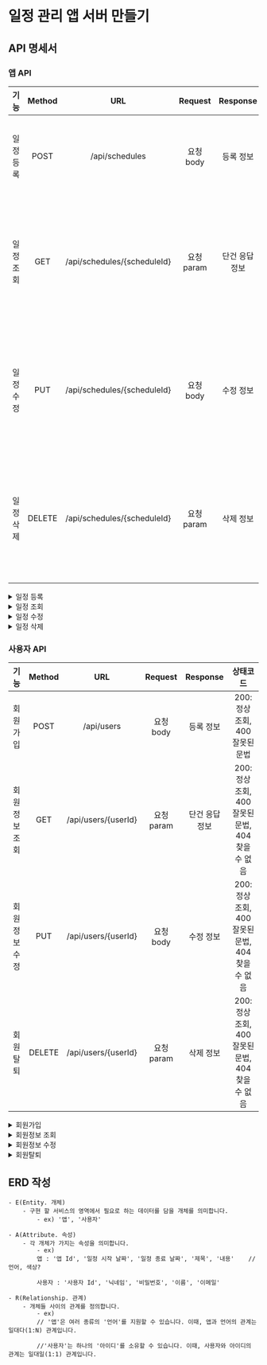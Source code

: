 # 일정 관리 앱 서버 만들기

## API 명세서
### 앱 API

|기능|Method|URL|Request|Response|상태코드|
|:---:|:---:|:---:|:-----:|:-----:|:-----:|
|일정 등록|POST|/api/schedules|요청 body|등록 정보|200: 정상 등록, 400 잘못된 문법|
|일정 조회|GET|/api/schedules/{scheduleId}|요청 param|단건 응답 정보|200: 정상 조회, 400 잘못된 문법, 404 찾을 수 없음|
|일정 수정|PUT|/api/schedules/{scheduleId}|요청 body|수정 정보|200: 정상 수정, 400 잘못된 문법, 404 찾을 수 없음|
|일정 삭제|DELETE|/api/schedules/{scheduleId}|요청 param|삭제 정보|200: 정상 삭제, 400 잘못된 문법, 404 찾을 수 없음|

<details>
    <summary>일정 등록</summary> 
    
- 설명

일정 관리 앱에서 등록한 일정의 데이터를 JSON 형식으로 반환합니다.
|기능|Method|URL|Request|Response|상태코드|
|:---:|:---:|:---:|:-----:|:-----:|:-----:|
|일정 등록|POST|/api/schedules|요청 body|등록 정보|200: 정상 등록, 400 잘못된 문법|

- 요청
  
파라미터를 JSON 형식으로 전달합니다.
|파라미터|타입|필수여부|설명|
|:---:|:---:|:---:|:-----:|
|startDate|String|Y|일정 등록 기간 시작 날짜(yyyy-mm-dd 형식)|
|endDate|String|Y|일정 등록 기간 종료 날짜(yyyy-mm-dd 형식)|
|title|String|Y|일정 제목|
|content|String|N|일정 내용|

- 참고사항
  
POST /api/schedules

Content-Type: application/json

- 요청 예시
```json

{
  "startDate": "2024-11-01",
  "endDate": "2024-11-15",
  "title": "과제하기",
  "content": "필수과제-Lv0"
}
```
  
- 응답
  
응답에 성공하면 결괏값을 JSON 형식으로 반환합니다.

|파라미터|타입|필수여부|설명|
|:---:|:---:|:---:|:-----:|
|scheduleId|String|Y|일정 Id|

- 참고사항
  
HTTP/1.1 200 OK

- 응답 예시
```json
{
    "scheduleId": "1"
}
```
    
</details>

<details>
    <summary>일정 조회</summary> 

- 설명

일정 관리 앱에서 조회한 일정의 데이터를 JSON 형식으로 반환합니다.
|기능|Method|URL|Request|Response|상태코드|
|---|---|---|---|---|---|
|일정 조회|GET|/api/schedules/{scheduleId}|요청 param|단건 응답 정보|200: 정상 조회, 400 잘못된 문법, 404 찾을 수 없음|

- 요청
  
파라미터를 JSON 형식으로 전달합니다.
|파라미터|타입|필수여부|설명|
|:---:|:---:|:---:|:-----:|
|scheduleId|String|Y|일정 Id|

- 참고사항
  
GET /api/schedules/{scheduleId}

Content-Type: application/json

- 요청 예시
```json

{
  "scheduleId": "1"
}
```

- 응답
  
응답에 성공하면 결괏값을 JSON 형식으로 반환합니다.

|파라미터|타입|필수여부|설명|
|:---:|:---:|:---:|:-----:|
|scheduleId|String|Y|일정 Id|
|startDate|String|Y|일정 조회 기간 시작 날짜(yyyy-mm-dd 형식)|
|endDate|String|Y|일정 조회 기간 종료 날짜(yyyy-mm-dd 형식)|
|title|String|Y|일정 제목|
|content|String|N|일정 내용|

- 참고사항
  
HTTP/1.1 200 OK

- 응답 예시
```json
{
  "scheduleId": "1",
  "startDate": "2024-11-01",
  "endDate": "2024-11-15",
  "title": "과제하기",
  "content": "필수과제-Lv0"
}
```

    
</details>

<details>
    <summary>일정 수정</summary> 
- 설명

일정 관리 앱에서 수정한 일정의 데이터를 JSON 형식으로 반환합니다.
|기능|Method|URL|Request|Response|상태코드|
|---|---|---|---|---|---|
|일정 수정|PUT|/api/schedules/{scheduleId}|요청 body|수정 정보|200: 정상 수정, 400 잘못된 문법, 404 찾을 수 없음|
   
- 요청
  
파라미터를 JSON 형식으로 전달합니다.
|파라미터|타입|필수여부|설명|
|:---:|:---:|:---:|:-----:|
|scheduleId|String|Y|일정 Id|
|startDate|String|Y|일정 수정 기간 시작 날짜(yyyy-mm-dd 형식)|
|endDate|String|Y|일정 수정 기간 종료 날짜(yyyy-mm-dd 형식)|
|title|String|Y|일정 제목|
|content|String|N|일정 내용|

- 참고사항
  
PUT /api/schedules/{scheduleId}

Content-Type: application/json

- 요청 예시
```json

{
  "scheduleId": "1",
  "startDate": "2024-11-15",
  "endDate": "2024-11-20",
  "title": "과제하기",
  "content": "필수과제-Lv1"
}
```

- 응답
  
응답에 성공하면 결괏값을 JSON 형식으로 반환합니다.

|파라미터|타입|필수여부|설명|
|:---:|:---:|:---:|:-----:|
|scheduleId|String|Y|일정 Id|

- 참고사항
  
HTTP/1.1 200 OK

- 응답 예시
```json
{
    "scheduleId": "1"
}
```
    
</details>

<details>
    <summary>일정 삭제</summary> 
    
- 설명

일정 관리 앱에서 삭제한 일정의 데이터를 JSON 형식으로 반환합니다.
|기능|Method|URL|Request|Response|상태코드|
|---|---|---|---|---|---|
|일정 삭제|DELETE|/api/schedules/{scheduleId}|요청 param|삭제 정보|200: 정상 삭제, 400 잘못된 문법, 404 찾을 수 없음|

- 요청
  
파라미터를 JSON 형식으로 전달합니다.
|파라미터|타입|필수여부|설명|
|:---:|:---:|:---:|:-----:|
|scheduleId|String|Y|일정 Id|

- 참고사항
  
DELETE /api/schedules/{scheduleId}

Content-Type: application/json

- 요청 예시
```json

{
  "scheduleId": "1"
}
```

- 응답
  
응답에 성공하면 결괏값을 JSON 형식으로 반환합니다.

|파라미터|타입|필수여부|설명|
|:---:|:---:|:---:|:-----:|
|scheduleId|String|Y|일정 Id|

- 참고사항
  
HTTP/1.1 200 OK

- 응답 예시
```json
{
    "scheduleId": "1"
}
```
    
</details>

### 사용자 API

|기능|Method|URL|Request|Response|상태코드|
|:---:|:---:|:---:|:---:|:---:|:---:|
|회원가입|POST|/api/users|요청 body|등록 정보|200: 정상 조회, 400 잘못된 문법|
|회원정보 조회|GET|/api/users/{userId}|요청 param|단건 응답 정보|200: 정상 조회, 400 잘못된 문법, 404 찾을 수 없음|
|회원정보 수정|PUT|/api/users/{userId}|요청 body|수정 정보|200: 정상 조회, 400 잘못된 문법, 404 찾을 수 없음|
|회원탈퇴|DELETE|/api/users/{userId}|요청 param|삭제 정보|200: 정상 조회, 400 잘못된 문법, 404 찾을 수 없음|

<details>
    <summary>회원가입</summary> 

- 설명

사용자가 회원가입한 데이터를 JSON 형식으로 반환합니다.
|기능|Method|URL|Request|Response|상태코드|
|---|---|---|---|---|---|
|회원가입|POST|/api/users|요청 body|등록 정보|200: 정상 조회, 400 잘못된 문법|

- 요청
  
파라미터를 JSON 형식으로 전달합니다.
|파라미터|타입|필수여부|설명|
|:---:|:---:|:---:|:-----:|
|id|String|Y|사용자 닉네임|
|password|String|Y|사용자 비밀번호|
|name|String|Y|사용자 이름|
|email|String|N|사용자 이메일|

- 참고사항
  
POST /api/users

Content-Type: application/json

- 요청 예시
```json

{
  "id": "hong",
  "password": "1234",
  "name": "GildongHong",
  "email": "abcd@gmail.com"
}
```

- 응답
  
응답에 성공하면 결괏값을 JSON 형식으로 반환합니다.

|파라미터|타입|필수여부|설명|
|:---:|:---:|:---:|:-----:|
|userId|String|Y|사용자 Id|

- 참고사항
  
HTTP/1.1 200 OK

- 응답 예시
```json
{
    "userId": "1"
}
```

</details>

<details>
    <summary>회원정보 조회</summary> 
    
- 설명

사용자가 회원정보를 조회한 데이터를 JSON 형식으로 반환합니다.
|기능|Method|URL|Request|Response|상태코드|
|---|---|---|---|---|---|
|회원정보 조회|GET|/api/users/{userId}|요청 param|단건 응답 정보|200: 정상 조회, 400 잘못된 문법, 404 찾을 수 없음|

- 요청
  
파라미터를 JSON 형식으로 전달합니다.
|파라미터|타입|필수여부|설명|
|:---:|:---:|:---:|:-----:|
|userId|String|Y|사용자 Id|

- 참고사항
  
GET /api/users/{userId}

Content-Type: application/json

- 요청 예시
```json

{
  "userId": "1"
}
```

- 응답
  
응답에 성공하면 결괏값을 JSON 형식으로 반환합니다.

|파라미터|타입|필수여부|설명|
|:---:|:---:|:---:|:-----:|
|userId|String|Y|사용자 Id|
|id|String|Y|사용자 닉네임|
|name|String|Y|사용자 이름|
|email|String|N|사용자 이메일|

- 참고사항
  
HTTP/1.1 200 OK

- 응답 예시
```json
{
  "userId": "1",
  "id": "hong",
  "name": "GildongHong",
  "email": "abcd@gmail.com"
}
```

</details>

<details>
    <summary>회원정보 수정</summary> 
    
- 설명

사용자가 회원정보를 수정한 데이터를 JSON 형식으로 반환합니다.
|기능|Method|URL|Request|Response|상태코드|
|---|---|---|---|---|---| 
|회원정보 수정|PUT|/api/users/{userId}|요청 body|수정 정보|200: 정상 조회, 400 잘못된 문법, 404 찾을 수 없음|
    
- 요청
  
파라미터를 JSON 형식으로 전달합니다.
|파라미터|타입|필수여부|설명|
|:---:|:---:|:---:|:-----:|
|userId|String|Y|사용자 Id|
|id|String|Y|사용자 닉네임|
|password|String|Y|사용자 비밀번호|
|name|String|Y|사용자 이름|
|email|String|N|사용자 이메일|

- 참고사항
  
PUT /api/users/{userId}

Content-Type: application/json

- 요청 예시
```json

{
  "userId": "1",
  "id": "honghong",
  "password": "5678",
  "name": "GildongKim",
  "email": "efgh@gmail.com"
}
```

- 응답
  
응답에 성공하면 결괏값을 JSON 형식으로 반환합니다.

|파라미터|타입|필수여부|설명|
|:---:|:---:|:---:|:-----:|
|userId|String|Y|사용자 Id|

- 참고사항
  
HTTP/1.1 200 OK

- 응답 예시
```json
{
  "userId": "1"
}
```

</details>

<details>
    <summary>회원탈퇴</summary> 
    
- 설명

사용자가 회원탈퇴한 데이터를 JSON 형식으로 반환합니다.
|기능|Method|URL|Request|Response|상태코드|
|---|---|---|---|---|---| 
|회원탈퇴|DELETE|/api/users/{userId}|요청 param|삭제 정보|200: 정상 조회, 400 잘못된 문법, 404 찾을 수 없음|

- 요청
  
파라미터를 JSON 형식으로 전달합니다.
|파라미터|타입|필수여부|설명|
|:---:|:---:|:---:|:-----:|
|userId|String|Y|사용자 Id|


- 참고사항
  
DELETE /api/users/{userId}

Content-Type: application/json

- 요청 예시
```json

{
  "userId": "1"
}
```

- 응답
  
응답에 성공하면 결괏값을 JSON 형식으로 반환합니다.

|파라미터|타입|필수여부|설명|
|:---:|:---:|:---:|:-----:|
|userId|String|Y|사용자 Id|

- 참고사항
  
HTTP/1.1 200 OK

- 응답 예시
```json
{
  "userId": "1"
}
```

</details>




## ERD 작성
    - E(Entity. 개체)
        - 구현 할 서비스의 영역에서 필요로 하는 데이터를 담을 개체를 의미합니다.
            - ex) '앱', '사용자'
            
    - A(Attribute. 속성)
        - 각 개체가 가지는 속성을 의미합니다.
            - ex) 
            앱 : '앱 Id', '일정 시작 날짜', '일정 종료 날짜', '제목', '내용'    // 언어, 색상?
            
            사용자 : '사용자 Id', '닉네임', '비밀번호', '이름', '이메일'
            
    - R(Relationship. 관계)
        - 개체들 사이의 관계를 정의합니다.
            - ex) 
            // '앱'은 여러 종류의 '언어'를 지원할 수 있습니다. 이때, 앱과 언어의 관계는 일대다(1:N) 관계입니다.  
            
            //'사용자'는 하나의 '아이디'를 소유할 수 있습니다. 이때, 사용자와 아이디의 관계는 일대일(1:1) 관계입니다.
